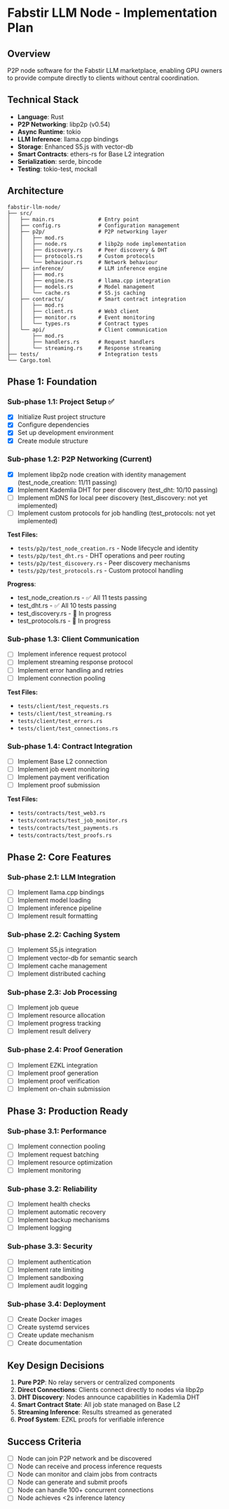 # Fabstir LLM Node - Implementation Plan

## Overview

P2P node software for the Fabstir LLM marketplace, enabling GPU owners to provide compute directly to clients without central coordination.

## Technical Stack

- **Language**: Rust
- **P2P Networking**: libp2p (v0.54)
- **Async Runtime**: tokio
- **LLM Inference**: llama.cpp bindings
- **Storage**: Enhanced S5.js with vector-db
- **Smart Contracts**: ethers-rs for Base L2 integration
- **Serialization**: serde, bincode
- **Testing**: tokio-test, mockall

## Architecture

```
fabstir-llm-node/
├── src/
│   ├── main.rs              # Entry point
│   ├── config.rs            # Configuration management
│   ├── p2p/                 # P2P networking layer
│   │   ├── mod.rs
│   │   ├── node.rs          # libp2p node implementation
│   │   ├── discovery.rs     # Peer discovery & DHT
│   │   ├── protocols.rs     # Custom protocols
│   │   └── behaviour.rs     # Network behaviour
│   ├── inference/           # LLM inference engine
│   │   ├── mod.rs
│   │   ├── engine.rs        # llama.cpp integration
│   │   ├── models.rs        # Model management
│   │   └── cache.rs         # S5.js caching
│   ├── contracts/           # Smart contract integration
│   │   ├── mod.rs
│   │   ├── client.rs        # Web3 client
│   │   ├── monitor.rs       # Event monitoring
│   │   └── types.rs         # Contract types
│   └── api/                 # Client communication
│       ├── mod.rs
│       ├── handlers.rs      # Request handlers
│       └── streaming.rs     # Response streaming
├── tests/                   # Integration tests
└── Cargo.toml
```

## Phase 1: Foundation

### Sub-phase 1.1: Project Setup ✅

- [x] Initialize Rust project structure
- [x] Configure dependencies
- [x] Set up development environment
- [x] Create module structure

### Sub-phase 1.2: P2P Networking (Current)

- [x] Implement libp2p node creation with identity management (test_node_creation: 11/11 passing)
- [x] Implement Kademlia DHT for peer discovery (test_dht: 10/10 passing)
- [ ] Implement mDNS for local peer discovery (test_discovery: not yet implemented)
- [ ] Implement custom protocols for job handling (test_protocols: not yet implemented)

**Test Files:**

- `tests/p2p/test_node_creation.rs` - Node lifecycle and identity
- `tests/p2p/test_dht.rs` - DHT operations and peer routing
- `tests/p2p/test_discovery.rs` - Peer discovery mechanisms
- `tests/p2p/test_protocols.rs` - Custom protocol handling

**Progress**: 
- test_node_creation.rs - ✅ All 11 tests passing
- test_dht.rs - ✅ All 10 tests passing  
- test_discovery.rs - 🔄 In progress
- test_protocols.rs - 🔄 In progress

### Sub-phase 1.3: Client Communication

- [ ] Implement inference request protocol
- [ ] Implement streaming response protocol
- [ ] Implement error handling and retries
- [ ] Implement connection pooling

**Test Files:**

- `tests/client/test_requests.rs`
- `tests/client/test_streaming.rs`
- `tests/client/test_errors.rs`
- `tests/client/test_connections.rs`

### Sub-phase 1.4: Contract Integration

- [ ] Implement Base L2 connection
- [ ] Implement job event monitoring
- [ ] Implement payment verification
- [ ] Implement proof submission

**Test Files:**

- `tests/contracts/test_web3.rs`
- `tests/contracts/test_job_monitor.rs`
- `tests/contracts/test_payments.rs`
- `tests/contracts/test_proofs.rs`

## Phase 2: Core Features

### Sub-phase 2.1: LLM Integration

- [ ] Implement llama.cpp bindings
- [ ] Implement model loading
- [ ] Implement inference pipeline
- [ ] Implement result formatting

### Sub-phase 2.2: Caching System

- [ ] Implement S5.js integration
- [ ] Implement vector-db for semantic search
- [ ] Implement cache management
- [ ] Implement distributed caching

### Sub-phase 2.3: Job Processing

- [ ] Implement job queue
- [ ] Implement resource allocation
- [ ] Implement progress tracking
- [ ] Implement result delivery

### Sub-phase 2.4: Proof Generation

- [ ] Implement EZKL integration
- [ ] Implement proof generation
- [ ] Implement proof verification
- [ ] Implement on-chain submission

## Phase 3: Production Ready

### Sub-phase 3.1: Performance

- [ ] Implement connection pooling
- [ ] Implement request batching
- [ ] Implement resource optimization
- [ ] Implement monitoring

### Sub-phase 3.2: Reliability

- [ ] Implement health checks
- [ ] Implement automatic recovery
- [ ] Implement backup mechanisms
- [ ] Implement logging

### Sub-phase 3.3: Security

- [ ] Implement authentication
- [ ] Implement rate limiting
- [ ] Implement sandboxing
- [ ] Implement audit logging

### Sub-phase 3.4: Deployment

- [ ] Create Docker images
- [ ] Create systemd services
- [ ] Create update mechanism
- [ ] Create documentation

## Key Design Decisions

1. **Pure P2P**: No relay servers or centralized components
2. **Direct Connections**: Clients connect directly to nodes via libp2p
3. **DHT Discovery**: Nodes announce capabilities in Kademlia DHT
4. **Smart Contract State**: All job state managed on Base L2
5. **Streaming Inference**: Results streamed as generated
6. **Proof System**: EZKL proofs for verifiable inference

## Success Criteria

- [ ] Node can join P2P network and be discovered
- [ ] Node can receive and process inference requests
- [ ] Node can monitor and claim jobs from contracts
- [ ] Node can generate and submit proofs
- [ ] Node can handle 100+ concurrent connections
- [ ] Node achieves <2s inference latency
